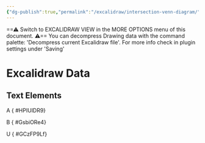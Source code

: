 ```yaml
---
{"dg-publish":true,"permalink":"/excalidraw/intersection-venn-diagram/","tags":["excalidraw"]}
---
```


==⚠  Switch to EXCALIDRAW VIEW in the MORE OPTIONS menu of this document. ⚠== You can decompress Drawing data with the command palette: 'Decompress current Excalidraw file'. For more info check in plugin settings under 'Saving'


# Excalidraw Data
## Text Elements
A
{ #HPIUlDR9}


B
{ #GsbiORe4}


U
{ #GCzFP9Lf}


